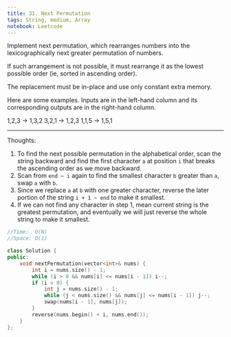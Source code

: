 ```yaml
---
title: 31. Next Permutation
tags: String, medium, Array
notebook: Leetcode
---
```


Implement next permutation, which rearranges numbers into the lexicographically next greater permutation of numbers.

If such arrangement is not possible, it must rearrange it as the lowest possible order (ie, sorted in ascending order).

The replacement must be in-place and use only constant extra memory.

Here are some examples. Inputs are in the left-hand column and its corresponding outputs are in the right-hand column.

1,2,3 → 1,3,2
3,2,1 → 1,2,3
1,1,5 → 1,5,1

----------
Thoughts:
1. To find the next possible permutation in the alphabetical order, scan the string backward and find the first character `a` at position `i` that breaks the ascending order as we move backward.
2. Scan from `end ~ i` again to find the smallest character `b` greater than `a`, swap `a` with `b`.
3. Since we replace `a` at `b` with one greater character, reverse the later portion of the string `i + 1 ~ end` to make it smallest.
4. If we can not find any character in step 1, mean current string is the greatest permutation, and eventually we will just reverse the whole string to make it smallest.

```c++
//Time:  O(N)
//Space: O(1)

class Solution {
public:
    void nextPermutation(vector<int>& nums) {
        int i = nums.size() - 1;
        while (i > 0 && nums[i] <= nums[i - 1]) i--;
        if (i > 0) {
            int j = nums.size() - 1;
            while (j < nums.size() && nums[j] <= nums[i - 1]) j--;
            swap(nums[i - 1], nums[j]);
        }
        reverse(nums.begin() + i, nums.end());
    }
};
```